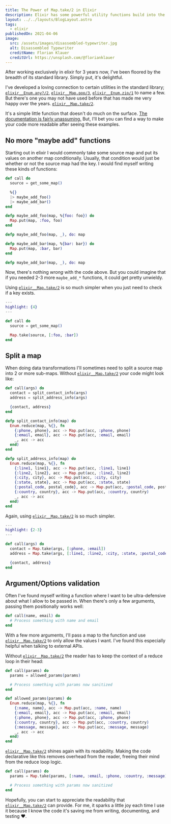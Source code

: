 ```yaml
---
title: The Power of Map.take/2 in Elixir
description: Elixir has some powerful utility functions build into the standard library. One of my favorites is Map.take/2. After working exclusively in elixir for 3 years now, I've been floored by the breadth of its standard library. Simply put, it's delightful.
layout: ../../layouts/BlogLayout.astro
tags:
  - elixir
publishedOn: 2021-04-06
image:
  src: /assets/images/disassembled-typewriter.jpg
  alt: Disassembled Typewriter
  creditName: Florian Klauer
  creditUrl: https://unsplash.com/@florianklauer
---
```


After working exclusively in elixir for 3 years now, I've been floored by the breadth of its standard library. Simply put, it's delightful.

I've developed a loving connection to certain utilities in the standard library; [`elixir__Enum.any?/2`](https://hexdocs.pm/elixir/Enum.html#any?/2), [`elixir__Map.pop/3`](https://hexdocs.pm/elixir/Map.html#pop/3), [`elixir__Enum.zip/1`](https://hexdocs.pm/elixir/Enum.html#zip/1) to name a few.
But there's one you may not have used before that has made me very happy over the years. [`elixir__Map.take/2`][map_take].

It's a simple little function that doesn't do much on the surface. [The documentation is fairly unassuming.][map_take]
But, I'll bet you can find a way to make your code more readable after seeing these examples.

## No more "maybe add" functions

Starting out in elixir I would commonly take some source map and put its values on another map conditionally. Usually, that condition would just be
whether or not the source map had the key. I would find myself writing these kinds of functions:

```elixir
def call do
  source = get_some_map()

  %{}
  |> maybe_add_foo()
  |> maybe_add_bar()
end

defp maybe_add_foo(map, %{foo: foo}) do
  Map.put(map, :foo, foo)
end

defp maybe_add_foo(map, _), do: map

defp maybe_add_bar(map, %{bar: bar}) do
  Map.put(map, :bar, bar)
end

defp maybe_add_bar(map, _), do: map
```

Now, there's nothing _wrong_ with the code above. But you could imagine that if you needed 2-3 more `maybe_add_*` functions, it
could get pretty unwieldy.

Using [`elixir__Map.take/2`][map_take] is so much simpler when you just need to check if a key exists.

```elixir
---
highlight: {4}
---

def call do
  source = get_some_map()

  Map.take(source, [:foo, :bar])
end
```

## Split a map

When doing data transformations I'll sometimes need to split a source map into 2 or more sub-maps. Without [`elixir__Map.take/2`][map_take] your code might look like:

```elixir
def call(args) do
  contact = split_contact_info(args)
  address = split_address_info(args)

  {contact, address}
end

defp split_contact_info(map) do
  Enum.reduce(map, %{}, fn
    {:phone, phone}, acc -> Map.put(acc, :phone, phone)
    {:email, email}, acc -> Map.put(acc, :email, email)
    _, acc -> acc
  end)
end

defp split_address_info(map) do
  Enum.reduce(map, %{}, fn
    {:line1, line1}, acc -> Map.put(acc, :line1, line1)
    {:line2, line2}, acc -> Map.put(acc, :line2, line2)
    {:city, city}, acc -> Map.put(acc, :city, city)
    {:state, state}, acc -> Map.put(acc, :state, state)
    {:postal_code, postal_code}, acc -> Map.put(acc, :postal_code, postal_code)
    {:country, country}, acc -> Map.put(acc, :country, country)
    _, acc -> acc
  end)
end
```

Again, using [`elixir__Map.take/2`][map_take] is so much simpler.

```elixir
---
highlight: {2-3}
---

def call(args) do
  contact = Map.take(args, [:phone, :email])
  address = Map.take(args, [:line1, :line2, :city, :state, :postal_code, :country])

  {contact, address}
end
```

## Argument/Options validation

Often I've found myself writing a function where I want to be ultra-defensive about what I allow to be passed in. When there's only a few
arguments, passing them positionally works well:

```elixir
def call(name, email) do
  # Process something with name and email
end
```

With a few more arguments, I'll pass a map to the function and use [`elixir__Map.take/2`][map_take] to only allow the values I want.
I've found this especially helpful when talking to external APIs.

Without [`elixir__Map.take/2`][map_take] the reader has to keep the context of a reduce loop in their head:

```elixir
def call(params) do
  params = allowed_params(params)

  # Process something with params now sanitized
end

def allowed_params(params) do
  Enum.reduce(map, %{}, fn
    {:name, name}, acc -> Map.put(acc, :name, name)
    {:email, email}, acc -> Map.put(acc, :email, email)
    {:phone, phone}, acc -> Map.put(acc, :phone, phone)
    {:country, country}, acc -> Map.put(acc, :country, country)
    {:message, message}, acc -> Map.put(acc, :message, message)
    _, acc -> acc
  end)
end
```

[`elixir__Map.take/2`][map_take] shines again with its readability. Making the code declarative like this removes overhead from the reader,
freeing their mind from the reduce loop logic.

```elixir
def call(params) do
  params = Map.take(params, [:name, :email, :phone, :country, :message])

  # Process something with params now sanitized
end
```

Hopefully, you can start to appreciate the readability that [`elixir__Map.take/2`][map_take] can provide. For me, it sparks a little joy
each time I use it because I know the code it's saving me from writing, documenting, and testing ❤️.

[map_take]: https://hexdocs.pm/elixir/Map.html#take/2